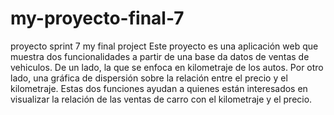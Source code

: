 # my-proyecto-final-7
proyecto sprint 7 
my final project 
Este proyecto es una aplicación web que muestra dos funcionalidades a partir de una base da datos de ventas de vehiculos. De un lado, la que se enfoca en kilometraje de los autos. Por otro lado, una gráfica de dispersión sobre la relación entre el precio y el kilometraje. Estas dos funciones ayudan a quienes están interesados en visualizar la relación de las ventas de carro con el kilometraje y el precio.  
